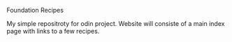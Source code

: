 Foundation Recipes

My simple repositroty for odin project. Website will consiste of a main index page with links to a few recipes.
